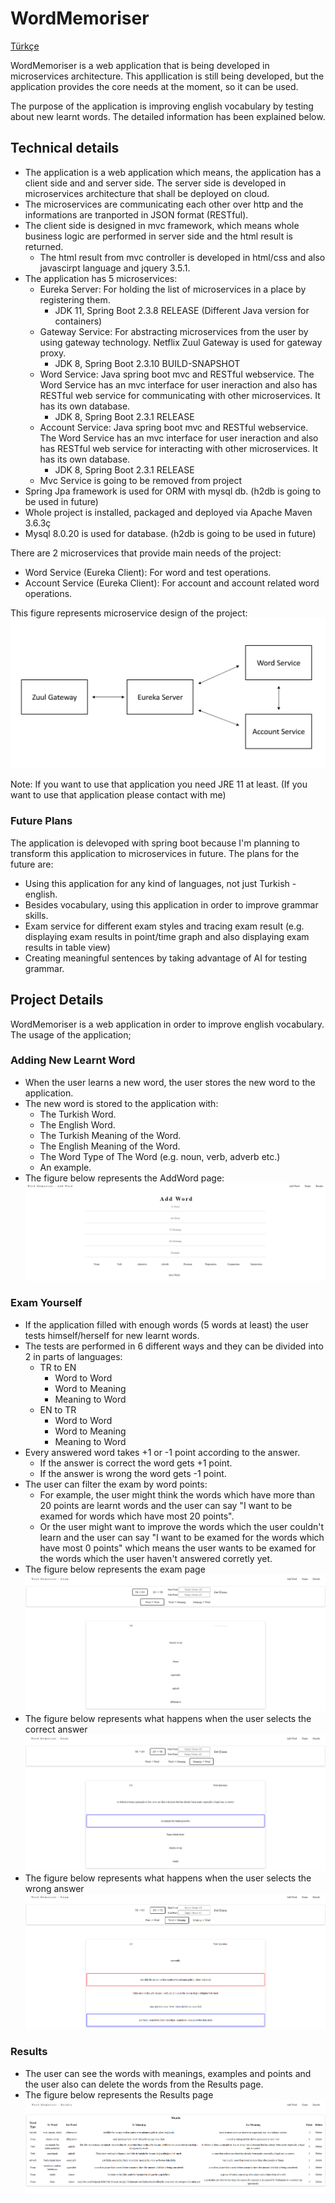 # WordMemoriser

[Türkçe](https://github.com/ksavas/WordMemoriser/blob/master/README-Tr.md)

WordMemoriser is a web application that is being developed in microservices architecture. This appllication is still being developed, but the application provides the core needs at the moment, so it can be used.

The purpose of the application is improving english vocabulary by testing about new learnt words. The detailed information has been explained below.

## Technical details
- The application is a web application which means, the application has a client side and and server side. The server side is developed in microservices architecture that shall   be deployed on cloud. 
- The microservices are communicating each other over http and the informations are tranported in JSON format (RESTful).
- The client side is designed in mvc framework, which means whole business logic are performed in server side and the html result is returned.
  - The html result from mvc controller is developed in html/css and also javascirpt language and jquery 3.5.1.
- The application has 5 microservices:
  - Eureka Server: For holding the list of microservices in a place by registering them.
    - JDK 11, Spring Boot 2.3.8 RELEASE (Different Java version for containers)
  - Gateway Service: For abstracting microservices from the user by using gateway technology. Netflix Zuul Gateway is used for gateway proxy.
    - JDK 8, Spring Boot 2.3.10 BUILD-SNAPSHOT
  - Word Service: Java spring boot mvc and RESTful webservice. The Word Service has an mvc interface for user ineraction and also has RESTful web service for communicating with       other microservices. It has its own database.
    - JDK 8, Spring Boot 2.3.1 RELEASE
  - Account Service: Java spring boot mvc and RESTful webservice. The Word Service has an mvc interface for user ineraction and also has RESTful web service for interacting with     other microservices. It has its own database.
    - JDK 8, Spring Boot 2.3.1 RELEASE
  - Mvc Service is going to be removed from project
- Spring Jpa framework is used for ORM with mysql db. (h2db is going to be used in future)
- Whole project is installed, packaged and deployed via Apache Maven 3.6.3ç
- Mysql 8.0.20 is used for database. (h2db is going to be used in future)

There are 2 microservices that provide main needs of the project:
- Word Service (Eureka Client): For word and test operations.
- Account Service (Eureka Client): For account and account related word operations.

This figure represents microservice design of the project:
<img src="https://github.com/ksavas/WordMemoriser/blob/develop/SS/Word%20Memories%20Architecture.PNG"><br>


Note: If you want to use that application you need JRE 11 at least. (If you want to use that application please contact with me)

### Future Plans
The application is delevoped with spring boot because I'm planning to transform this application to microservices in future. 
The plans for the future are:
- Using this application for any kind of languages, not just Turkish - english.
- Besides vocabulary, using this application in order to improve grammar skills.
- Exam service for different exam styles and tracing exam result (e.g. displaying exam results in point/time graph and also displaying exam results in table view)
- Creating meaningful sentences by taking advantage of AI for testing grammar.

## Project Details
WordMemoriser is a web application in order to improve english vocabulary. The usage of the application;

### Adding New Learnt Word
- When the user learns a new word, the user stores the new word to the application.
- The new word is stored to the application with:
  - The Turkish Word.
  - The English Word.
  - The Turkish Meaning of the Word.
  - The English Meaning of the Word.
  - The Word Type of The Word (e.g. noun, verb, adverb etc.)
  - An example.
- The figure below represents the AddWord page:
<img src="https://github.com/ksavas/WordMemoriser/blob/master/SS/AddWord.png"><br>


### Exam Yourself
- If the application filled with enough words (5 words at least) the user tests himself/herself for new learnt words.
- The tests are performed in 6 different ways and they can be divided into 2 in parts of languages:
  - TR to EN
    - Word to Word
    - Word to Meaning
    - Meaning to Word
  - EN to TR
    - Word to Word
    - Word to Meaning
    - Meaning to Word
- Every answered word takes +1 or -1 point according to the answer.
  - If the answer is correct the word gets +1 point.
  - If the answer is wrong the word gets -1 point.
- The user can filter the exam by word points:
  - For example, the user might think the words which have more than 20 points are learnt words and the user can say "I want to be examed for words which have most 20 points".
  - Or the user might want to improve the words which the user couldn't learn and the user can say "I want to be examed for the words which have most 0 points" which means the 
    user wants to be examed for the words which the user haven't answered corretly yet.
- The figure below represents the exam page
<img src="https://github.com/ksavas/WordMemoriser/blob/master/SS/Exam.png"><br>
- The figure below represents what happens when the user selects the correct answer
<img src="https://github.com/ksavas/WordMemoriser/blob/master/SS/ExamTrueAnswer.png"><br>
- The figure below represents what happens when the user selects the wrong answer
<img src="https://github.com/ksavas/WordMemoriser/blob/master/SS/ExamFalseAnswer.png"><br>

### Results
- The user can see the words with meanings, examples and points and the user also can delete the words from the Results page.
- The figure below represents the Results page
<img src="https://github.com/ksavas/WordMemoriser/blob/master/SS/Results.png"><br>

